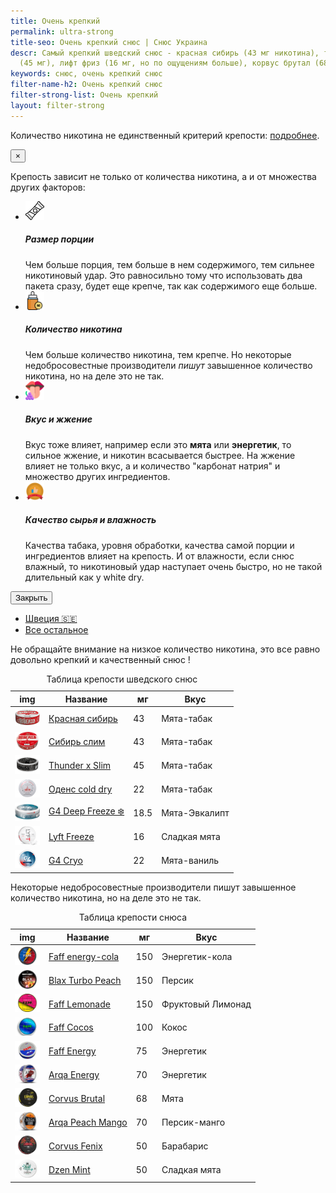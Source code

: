 ```yaml
---
title: Очень крепкий
permalink: ultra-strong
title-seo: Очень крепкий снюс | Снюс Украина
descr: Самый крепкий шведский снюс - красная сибирь (43 мг никотина), тандер х слим
  (45 мг), лифт фриз (16 мг, но по ощущениям больше), корвус брутал (68 мг)
keywords: снюс, очень крепкий снюс
filter-name-h2: Очень крепкий снюс
filter-strong-list: Очень крепкий
layout: filter-strong
---
```


Количество никотина не единственный критерий крепости: <a href="#strongModal" data-toggle="modal" data-target="#strongModal">подробнее</a>.
<!-- Modal -->
<div class="modal fade" id="strongModal" tabindex="-1" aria-labelledby="strongModalLabel" aria-hidden="true">
	<div class="modal-dialog">
		<div class="modal-content">
			<div class="modal-body">
				<button type="button" class="close" data-dismiss="modal" aria-label="Close">
					<span aria-hidden="true">&times;</span>
				</button>
				<p>Крепость зависит не только от количества никотина, а и от множества других факторов:</p>
				<ul class="list-unstyled">
					<li class="media mb-3">
						<div class="media-body">
						<div class="d-flex align-items-center">
							<img style="width: 30px" src="/img/blog/how-use/food.svg" class="mr-3" alt="Размер порции">
							<h5 class="mt-0 mb-1">Размер порции</h5>
						</div>
							Чем больше порция, тем больше в нем содержимого, тем сильнее никотиновый удар. Это равносильно тому что использовать два пакета сразу, будет еще крепче, так как содержимого еще больше.
						</div>
					</li>
					<li class="media mb-3">
						<div class="media-body">
						<div class="d-flex align-items-center">
							<img style="width: 30px" src="/img/blog/strong-snus-icon/nicotine.svg" class="mr-3" alt="Количество никотина">
							<h5 class="mt-0 mb-1">Количество никотина</h5>
						</div>
							Чем больше количество никотина, тем крепче. Но некоторые недобросовестные производители <i>пишут</i> завышенное количество никотина, но на деле это не так.
						</div>
					</li>
					<li class="media mb-3">
						<div class="media-body">
						<div class="d-flex align-items-center">
							<img style="width: 30px" src="/img/blog/strong-snus-icon/taste.svg" class="mr-3" alt="Вкус и жжение">
							<h5 class="mt-0 mb-1">Вкус и жжение</h5>
						</div>
							Вкус тоже влияет, например если это <b>мята</b> или <b>энергетик</b>, то сильное жжение, и никотин всасывается быстрее. На жжение влияет не только вкус, а и количество "карбонат натрия" и множество других ингредиентов.
						</div>
					</li>
					<li class="media">
						<div class="media-body">
						<div class="d-flex align-items-center">
							<img style="width: 30px" src="/img/blog/strong-snus-icon/quality.svg" class="mr-3" alt="Качество сырья">
							<h5 class="mt-0 mb-1">Качество сырья и влажность</h5>
						</div>
							Качества табака, уровня обработки, качества самой порции и ингредиентов влияет на крепость. И от влажности, если снюс влажный, то никотиновый удар наступает очень быстро, но не такой длительный как у white dry.
						</div>
					</li>
				</ul>
			</div>
			<div class="modal-footer">
				<button type="button" class="btn btn-secondary" data-dismiss="modal">Закрыть</button>
			</div>
		</div>
	</div>
</div>
<ul class="nav nav-tabs" id="StrongTab" role="tablist">
	<li class="nav-item" role="presentation">
		<a class="nav-link active" id="swedish-tab" data-toggle="tab" href="#swedish" role="tab" aria-controls="swedish" aria-selected="true">Швеция 🇸🇪</a>
	</li>
	<li class="nav-item" role="presentation">
		<a class="nav-link" id="other-tab" data-toggle="tab" href="#other" role="tab" aria-controls="other" aria-selected="false">Все остальное</a>
	</li>
</ul>
<div class="tab-content" id="myTabContent">
	<div class="tab-pane fade show active" id="swedish" role="tabpanel" aria-labelledby="swedish-tab">Не обращайте внимание на низкое количество никотина, это все равно довольно крепкий и качественный снюс !
		<table class="table table-sm">
			<caption>Таблица крепости шведского снюс</caption>
			<thead>
				<tr>
					<th scope="col">img</th>
					<th scope="col">Название</th>
					<th scope="col">мг</th>
					<th scope="col">Вкус</th>
				</tr>
			</thead>
			<tbody>
				<tr>
					<td><a href="/siberia-white"><img style="width: 40px" src="/img/products/siberia-white-dry.png" alt="Красная сибирь большие пакеты"></a></td>
					<td><a href="/siberia-white">Красная сибирь</a></td>
					<td>43</td>
					<td>Мята-табак</td>
				</tr>
				<tr>
					<td><a href="/siberia-white-dry-slim"><img style="width: 40px" src="/img/products/siberia-white-dry-slim.png" alt="Красная сибирь слим"></a></td>
					<td><a href="/siberia-white-dry-slim">Сибирь слим</a></td>
					<td>43</td>
					<td>Мята-табак</td>
				</tr>
				<tr>
					<td><a href="/thunder-x-slim-white-dry"><img style="width: 40px" src="/img/products/thunder-x-slim-white-dry.png" alt="Тандер х слим"></a></td>
					<td><a href="/thunder-x-slim-white-dry">Thunder x Slim</a></td>
					<td>45</td>
					<td>Мята-табак</td>
				</tr>
				<tr>
					<td><a href="/odens-cold-dry"><img style="width: 40px" src="/img/products/odens-cold-dry.png" alt="Оденс cold dry"></a></td>
					<td><a href="/odens-cold-dry">Оденс cold dry</a></td>
					<td>22</td>
					<td>Мята-табак</td>
				</tr>
				<tr>
					<td><a href="/g4-deep-freeze-slim-all-white"><img style="width: 40px" src="/img/products/g4-deep-freeze.jpg" alt="g4 дип фриз"></a></td>
					<td><a href="/g4-deep-freeze-slim-all-white">G4 Deep Freeze ❄️</a></td>
					<td>18.5</td>
					<td>Мята-Эвкалипт</td>
				</tr>
				<tr>
					<td><a href="/lyft-x-strong-freeze-slim-white"><img style="width: 40px" src="/img/products/lyft-x-strong-freeze-slim-white.png" alt="лифт фриз"></a></td>
					<td><a href="/lyft-x-strong-freeze-slim-white">Lyft Freeze</a></td>
					<td>16</td>
					<td>Сладкая мята</td>
				</tr>
				<tr>
					<td><a href="/g4-cryo-slim-all-white-super-strong"><img style="width: 40px" src="/img/products/g4-cryo-slim-all-white-super-strong.jpg" alt="g4 крио ванильный"></a></td>
					<td><a href="/g4-cryo-slim-all-white-super-strong">G4 Cryo</a></td>
					<td>22</td>
					<td>Мята-ваниль</td>
				</tr>
			</tbody>
		</table>
	</div>
	<div class="tab-pane fade" id="other" role="tabpanel" aria-labelledby="other-tab">
		Некоторые недобросовестные производители пишут завышенное количество никотина, но на деле это не так.
		<table class="table table-sm">
			<caption>Таблица крепости снюса</caption>
			<thead>
				<tr>
					<th scope="col">img</th>
					<th scope="col">Название</th>
					<th scope="col">мг</th>
					<th scope="col">Вкус</th>
				</tr>
			</thead>
			<tbody>
				<tr>
					<td><a href="/faff-energy-cola"><img style="width: 40px" src="/img/products/faff-energy-cola.png" alt="фафф энерджи-кола"></a></td>
					<td><a href="/faff-energy-cola">Faff energy-cola</a></td>
					<td>150</td>
					<td>Энергетик-кола</td>
				</tr>
				<tr>
					<td><a href="/blax-turbo-peach"><img style="width: 40px" src="/img/products/blax/blax-turbo-peach.png" alt="Блекс персик"></a></td>
					<td><a href="/blax-turbo-peach">Blax Turbo Peach</a></td>
					<td>150</td>
					<td>Персик</td>
				</tr>
				<tr>
					<td><a href="/faff-pink-lemonade"><img style="width: 40px" src="/img/products/faff-pink-lemonade.jpg" alt="faff лимонад 150 мг"></a></td>
					<td><a href="/faff-pink-lemonade">Faff Lemonade</a></td>
					<td>150</td>
					<td>Фруктовый Лимонад</td>
				</tr>
				<tr>
					<td><a href="/faff-cocos"><img style="width: 40px" src="/img/products/faff-cocos.png" alt="faff кокос 100 мг"></a></td>
					<td><a href="/faff-cocos">Faff Cocos</a></td>
					<td>100</td>
					<td>Кокос</td>
				</tr>
				<tr>
					<td><a href="/faff-snus-energy"><img style="width: 40px" src="/img/products/faff-energy.png" alt="фафф энерджи 75 мг"></a></td>
					<td><a href="/faff-snus-energy">Faff Energy</a></td>
					<td>75</td>
					<td>Энергетик</td>
				</tr>
				<tr>
					<td><a href="/arqa-cold-energy"><img style="width: 40px" src="/img/products/arqa/arqa-cold-energy.jpg" alt="арка энерджи"></a></td>
					<td><a href="/arqa-cold-energy">Arqa Energy</a></td>
					<td>70</td>
					<td>Энергетик</td>
				</tr>
				<tr>
					<td><a href="/corvus-brutal"><img style="width: 40px" src="/img/products/corvus-brutal-snus.jpg" alt="корвус брутал 68 мг"></a></td>
					<td><a href="/corvus-brutal">Corvus Brutal</a></td>
					<td>68</td>
					<td>Мята</td>
				</tr>
				<tr>
					<td><a href="/arqa-peach-mango"><img style="width: 40px" src="/img/products/arqa/arqa-peach-mango.jpg" alt="арка персик 70 мг"></a></td>
					<td><a href="/arqa-peach-mango">Arqa Peach Mango</a></td>
					<td>70</td>
					<td>Персик-манго</td>
				</tr>
				<tr>
					<td><a href="/corvus-fenix-barberry"><img style="width: 40px" src="/img/products/corvus/corvus-fenix.png" alt="корвус феникс 50 мг"></a></td>
					<td><a href="/corvus-fenix-barberry">Corvus Fenix</a></td>
					<td>50</td>
					<td>Барабарис</td>
				</tr>
				<tr>
					<td><a href="/dzen-ice-mint"><img style="width: 40px" src="/img/products/dzen/dzen-mint.jpg" alt="дзен сладкая мята 50 мг"></a></td>
					<td><a href="/dzen-ice-mint">Dzen Mint</a></td>
					<td>50</td>
					<td>Сладкая мята</td>
				</tr>
			</tbody>
		</table>
	</div>
</div>